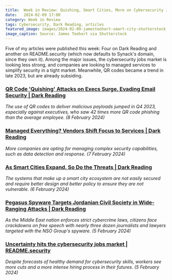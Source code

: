 ```yaml
---
title:  Week in Review: Quishing, Smart Cities, More on Cybersecurity Jobs, and Will We Manage Everything?
date:   2024-02-09 17:00
category: Week in Review
tags: Cybersecurity, Dark Reading, articles
featured_image: images/2024-02-09-jamesteohart-smart-city-shutterstock.jpg
image_caption: Source: James Teohart via Shutterstock
---
```


Five of my articles were published this week: Four on Dark Reading and another on README.security (which now defaults to Synack's domain, since they own it). Among the major issues, the cybersecurity jobs market is looking less strong, and companies are looking to managed services to simplify security in a tight market. Meanwhile, QR codes became a trend in late 2023, but are already subsiding. 

### [QR Code 'Quishing' Attacks on Execs Surge, Evading Email Security | Dark Reading](https://www.darkreading.com/endpoint-security/qr-code-quishing-attacks-execs-email-security)
*The use of QR codes to deliver malicious payloads jumped in Q4 2023, especially against executives, who saw 42 times more QR code phishing than the average employee. (8 February 2024)*

### [Managed Everything? Vendors Shift Focus to Services | Dark Reading](https://www.darkreading.com/cyber-risk/managed-everything-vendors-shifting-to-services)
*More companies are opting for managing complex security capabilities, such as data detection and response. (7 February 2024)*

### [As Smart Cities Expand, So Do the Threats | Dark Reading](https://www.darkreading.com/ics-ot-security/smart-city-ecosystems-face-cybersecurity-shortfall-as-urban-populations-grow)
*The systems that make up a smart city ecosystem are not easily secured and require better design and better policy to ensure they are not vulnerable. (6 February 2024)*

### [Pegasus Spyware Targets Jordanian Civil Society in Wide-Ranging Attacks | Dark Reading](https://www.darkreading.com/vulnerabilities-threats/pegasus-spyware-targets-jordanian-civil-society)
*As the Middle East nation enforces strict cybercrime laws, citizens face crackdowns on free speech with nearly three dozen journalists and lawyers targeted with the NSO Group's spyware. (5 February 2024)*

### [Uncertainty hits the cybersecurity jobs market | README.security](https://readme.synack.com/uncertainty-hits-the-cybersecurity-jobs-market)
*Despite forecasts of healthy demand for cybersecurity skills, workers see more cuts and a more intense hiring process in their futures. (5 February 2024)*